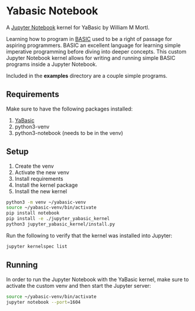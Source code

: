 # Yabasic Notebook
A [Jupyter Notebook](https://jupyter.org/) kernel for YaBasic by William M Mortl.

Learning how to program in [BASIC](https://en.wikipedia.org/wiki/BASIC) used to be a right of passage for aspiring programmers. BASIC an excellent language for learning simple imperative programming before diving into deeper concepts. This custom Jupyter Notebook kernel allows for writing and running simple BASIC programs inside a Jupyter Notebook.

Included in the **examples** directory are a couple simple programs.

## Requirements
Make sure to have the following packages installed:

1. [YaBasic](https://2484.de/yabasic/)
1. python3-venv
1. python3-notebook (needs to be in the venv)

## Setup

1. Create the venv
1. Activate the new venv
1. Install requirements
1. Install the kernel package
1. Install the new kernel

```bash
python3 -m venv ~/yabasic-venv
source ~/yabasic-venv/bin/activate
pip install notebook
pip install -e ./jupyter_yabasic_kernel
python3 jupyter_yabasic_kernel/install.py
```

Run the following to verify that the kernel was installed into Jupyter:

```bash
jupyter kernelspec list
```

## Running

In order to run the Jupyter Notebook with the YaBasic kernel, make sure to activate the custom venv and then start the Jupyter server:

```bash
source ~/yabasic-venv/bin/activate
jupyter notebook --port=1604
```
